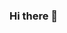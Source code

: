 ### Hi there 👋

<!--
**GursimarKSingh/GursimarkSingh** is a ✨ _special_ ✨ repository because its `README.md` (this file) appears on your GitHub profile.

Here are some ideas to get you started:

- 🔭 I’m currently working on Vscode
- 🌱 I’m currently learning Java
- 👯 I’m looking to collaborate on java
- 🤔 I’m looking for help with java
- 💬 Ask me about Anything
- 📫 How to reach me: 2004gursimar@gmail.com
- 😄 Pronouns: she/her
- ⚡ Fun fact: I am planning to double major 
-->
